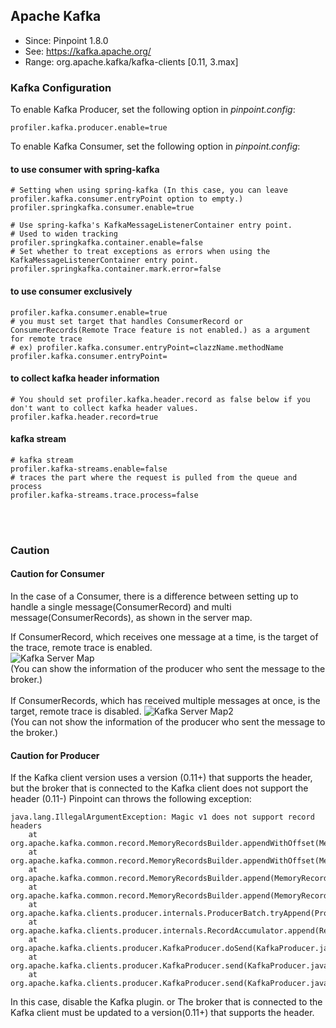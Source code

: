 ## Apache Kafka
* Since: Pinpoint 1.8.0
* See: https://kafka.apache.org/
* Range: org.apache.kafka/kafka-clients [0.11, 3.max]

### Kafka Configuration
To enable Kafka Producer, set the following option in *pinpoint.config*:
```
profiler.kafka.producer.enable=true
```

To enable Kafka Consumer, set the following option in *pinpoint.config*:

#### to use consumer with spring-kafka
```
# Setting when using spring-kafka (In this case, you can leave profiler.kafka.consumer.entryPoint option to empty.)
profiler.springkafka.consumer.enable=true

# Use spring-kafka's KafkaMessageListenerContainer entry point.
# Used to widen tracking
profiler.springkafka.container.enable=false
# Set whether to treat exceptions as errors when using the KafkaMessageListenerContainer entry point.
profiler.springkafka.container.mark.error=false
```

#### to use consumer  exclusively
```
profiler.kafka.consumer.enable=true
# you must set target that handles ConsumerRecord or ConsumerRecords(Remote Trace feature is not enabled.) as a argument for remote trace
# ex) profiler.kafka.consumer.entryPoint=clazzName.methodName
profiler.kafka.consumer.entryPoint=
```

#### to collect kafka header information
``` 
# You should set profiler.kafka.header.record as false below if you don't want to collect kafka header values.
profiler.kafka.header.record=true
```

#### kafka stream
``` 
# kafka stream
profiler.kafka-streams.enable=false
# traces the part where the request is pulled from the queue and process
profiler.kafka-streams.trace.process=false
```

<br><br>



### Caution 
#### Caution for Consumer 
In the case of a Consumer, 
there is a difference between setting up to handle a single message(ConsumerRecord) and multi message(ConsumerRecords), as shown in the server map. 

If ConsumerRecord, which receives one message at a time, is the target of the trace, remote trace is enabled.   
  ![Kafka Server Map](../../doc/images/plugin/kafka/servermap1.png)  
(You can show the information of the producer who sent the message to the broker.)
<br><br>
If ConsumerRecords, which has received multiple messages at once, is the target, remote trace is disabled. 
  ![Kafka Server Map2](../../doc/images/plugin/kafka/servermap2.png)  
(You can not show the information of the producer who sent the message to the broker.)


#### Caution for Producer
If the Kafka client version uses a version (0.11+) that supports the header, but the broker that is connected to the Kafka client does not support the header (0.11-) 
Pinpoint can throws the following exception:
```
java.lang.IllegalArgumentException: Magic v1 does not support record headers
	at org.apache.kafka.common.record.MemoryRecordsBuilder.appendWithOffset(MemoryRecordsBuilder.java:410)
	at org.apache.kafka.common.record.MemoryRecordsBuilder.appendWithOffset(MemoryRecordsBuilder.java:449)
	at org.apache.kafka.common.record.MemoryRecordsBuilder.append(MemoryRecordsBuilder.java:506)
	at org.apache.kafka.common.record.MemoryRecordsBuilder.append(MemoryRecordsBuilder.java:529)
	at org.apache.kafka.clients.producer.internals.ProducerBatch.tryAppend(ProducerBatch.java:107)
	at org.apache.kafka.clients.producer.internals.RecordAccumulator.append(RecordAccumulator.java:223)
	at org.apache.kafka.clients.producer.KafkaProducer.doSend(KafkaProducer.java:864)
	at org.apache.kafka.clients.producer.KafkaProducer.send(KafkaProducer.java:803)
	at org.apache.kafka.clients.producer.KafkaProducer.send(KafkaProducer.java:690)
```

In this case, disable the Kafka plugin.
or 
The broker that is connected to the Kafka client must be updated to a version(0.11+) that supports the header.
